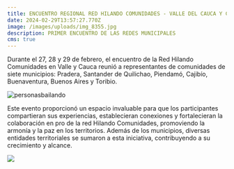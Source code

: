 ```yaml
---
title: ENCUENTRO REGIONAL RED HILANDO COMUNIDADES - VALLE DEL CAUCA Y CAUCA
date: 2024-02-29T13:57:27.770Z
image: /images/uploads/img_8355.jpg
description: PRIMER ENCUENTRO DE LAS REDES MUNICIPALES
cms: true
---
```

Durante el 27, 28 y 29 de febrero, el encuentro de la Red Hilando Comunidades en Valle y Cauca reunió a representantes de comunidades de siete municipios: Pradera, Santander de Quilichao, Piendamó, Cajibío, Buenaventura, Buenos Aires y Toribio. 

![personasbailando](/images/uploads/img_9200.jpg)

Este evento proporcionó un espacio invaluable para que los participantes compartieran sus experiencias, establecieran conexiones y fortalecieran la colaboración en pro de la red Hilando Comunidades, promoviendo la armonía y la paz en los territorios. Además de los municipios, diversas entidades territoriales se sumaron a esta iniciativa, contribuyendo a su crecimiento y alcance.

![](/images/uploads/img_9088.jpg)